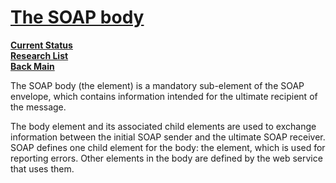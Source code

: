 # **[The SOAP body](https://www.ibm.com/docs/en/integration-bus/10.0?topic=message-soap-body)**

**[Current Status](../../../development/status/weekly/current_status.md)**\
**[Research List](../../../research/research_list.md)**\
**[Back Main](../../../README.md)**

The SOAP body (the <Body> element) is a mandatory sub-element of the SOAP envelope, which contains information intended for the ultimate recipient of the message.

The body element and its associated child elements are used to exchange information between the initial SOAP sender and the ultimate SOAP receiver. SOAP defines one child element for the body: the <Fault> element, which is used for reporting errors. Other elements in the body are defined by the web service that uses them.
